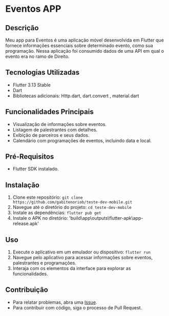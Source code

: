 # Eventos APP

## Descrição
Meu app para Eventos é uma aplicação móvel desenvolvida em Flutter que fornece informações essenciais sobre determinado evento, como sua programação. Nessa aplicação foi consumido dados de uma API em qual o evento era no ramo de Direito.

## Tecnologias Utilizadas
- Flutter 3.13 Stable
- Dart
- Bibliotecas adicionais: Http.dart, dart.convert , material.dart

## Funcionalidades Principais
- Visualização de informações sobre eventos.
- Listagem de palestrantes com detalhes.
- Exibição de parceiros e seus dados.
- Calendário com programações de eventos, incluindo data e local.

## Pré-Requisitos
- Flutter SDK instalado.


## Instalação
1. Clone este repositório: `git clone https://github.com/gabitenoriob/teste-dev-mobile.git`
2. Navegue até o diretório do projeto: `cd teste-dev-mobile`
3. Instale as dependências: `flutter pub get`
4. Instale o APK no diretório: 'build\app\outputs\flutter-apk\app-release.apk'

## Uso
1. Execute o aplicativo em um emulador ou dispositivo: `flutter run`
2. Navegue pelo aplicativo para acessar informações sobre eventos, palestrantes e programações.
3. Interaja com os elementos da interface para explorar as funcionalidades.



## Contribuição
- Para relatar problemas, abra uma [Issue](https://github.com/gabitenoriob/teste-dev-mobile.git/issues).
- Para contribuir com código, siga o processo de Pull Request.


